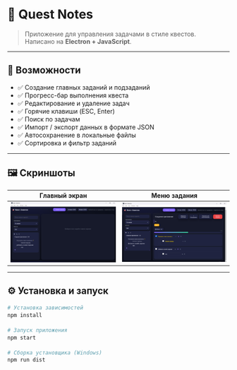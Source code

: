 # 🎯 Quest Notes

> Приложение для управления задачами в стиле квестов.  
> Написано на **Electron + JavaScript**.

---

## 🚀 Возможности

- ✅ Создание главных заданий и подзаданий  
- ✅ Прогресс-бар выполнения квеста  
- ✅ Редактирование и удаление задач  
- ✅ Горячие клавиши (ESC, Enter)  
- ✅ Поиск по задачам  
- ✅ Импорт / экспорт данных в формате JSON  
- ✅ Автосохранение в локальные файлы  
- ✅ Сортировка и фильтр заданий

---

## 🖼️ Скриншоты

| Главный экран | Меню задания |
|---------------|-------------------|
| ![screenshot1](./screenshots/screen1.png) | ![screenshot2](./screenshots/screen2.png) |

---

## ⚙️ Установка и запуск

```bash
# Установка зависимостей
npm install

# Запуск приложения
npm start

# Сборка установщика (Windows)
npm run dist
